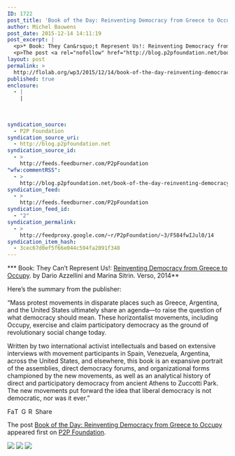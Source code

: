 ```yaml
---
ID: 1722
post_title: 'Book of the Day: Reinventing Democracy from Greece to Occupy'
author: Michel Bauwens
post_date: 2015-12-14 14:11:19
post_excerpt: |
  <p>* Book: They Can&rsquo;t Represent Us!: Reinventing Democracy from Greece to Occupy. by Dario Azzellini and Marina Sitrin. Verso, 2014 Here&rsquo;s the summary from the publisher: &ldquo;Mass protest movements in disparate places such as Greece, Argentina, and the United States ultimately share an agenda&mdash;to raise the question of what democracy should mean. These horizontalist movements, [&hellip;]</p>
  <p>The post <a rel="nofollow" href="http://blog.p2pfoundation.net/book-of-the-day-reinventing-democracy-from-greece-to-occupy/2015/12/14">Book of the Day: Reinventing Democracy from Greece to Occupy</a> appeared first on <a rel="nofollow" href="http://blog.p2pfoundation.net/">P2P Foundation</a>.</p>
layout: post
permalink: >
  http://flolab.org/wp3/2015/12/14/book-of-the-day-reinventing-democracy-from-greece-to-occupy/
published: true
enclosure:
  - |
    |
        
        
        
syndication_source:
  - P2P Foundation
syndication_source_uri:
  - http://blog.p2pfoundation.net
syndication_source_id:
  - >
    http://feeds.feedburner.com/P2pFoundation
"wfw:commentRSS":
  - >
    http://blog.p2pfoundation.net/book-of-the-day-reinventing-democracy-from-greece-to-occupy/2015/12/14/feed
syndication_feed:
  - >
    http://feeds.feedburner.com/P2pFoundation
syndication_feed_id:
  - "2"
syndication_permalink:
  - >
    http://feedproxy.google.com/~r/P2pFoundation/~3/F584fwIJul0/14
syndication_item_hash:
  - 3cec67d0ef5f66e044c594fa2091f348
---
```

*** Book: They Can’t Represent Us!: [Reinventing Democracy from Greece to Occupy][1]. by Dario Azzellini and Marina Sitrin. Verso, 2014**

Here’s the summary from the publisher:

“Mass protest movements in disparate places such as Greece, Argentina, and the United States ultimately share an agenda—to raise the question of what democracy should mean. These horizontalist movements, including Occupy, exercise and claim participatory democracy as the ground of revolutionary social change today.

Written by two international activist intellectuals and based on extensive interviews with movement participants in Spain, Venezuela, Argentina, across the United States, and elsewhere, this book is an expansive portrait of the assemblies, direct democracy forums, and organizational forms championed by the new movements, as well as an analytical history of direct and participatory democracy from ancient Athens to Zuccotti Park. The new movements put forward the idea that liberal democracy is not democratic, nor was it ever.”

<a class="a2a_button_facebook" href="http://www.addtoany.com/add_to/facebook?linkurl=http%3A%2F%2Fblog.p2pfoundation.net%2Fbook-of-the-day-reinventing-democracy-from-greece-to-occupy%2F2015%2F12%2F14&linkname=Book%20of%20the%20Day%3A%20Reinventing%20Democracy%20from%20Greece%20to%20Occupy" title="Facebook" rel="nofollow"><img src="http://blog.p2pfoundation.net/wp-content/plugins/add-to-any/icons/facebook.png" width="16" height="16" alt="Facebook" /></a><a class="a2a_button_twitter" href="http://www.addtoany.com/add_to/twitter?linkurl=http%3A%2F%2Fblog.p2pfoundation.net%2Fbook-of-the-day-reinventing-democracy-from-greece-to-occupy%2F2015%2F12%2F14&linkname=Book%20of%20the%20Day%3A%20Reinventing%20Democracy%20from%20Greece%20to%20Occupy" title="Twitter" rel="nofollow"><img src="http://blog.p2pfoundation.net/wp-content/plugins/add-to-any/icons/twitter.png" width="16" height="16" alt="Twitter" /></a><a class="a2a_button_google_plus" href="http://www.addtoany.com/add_to/google_plus?linkurl=http%3A%2F%2Fblog.p2pfoundation.net%2Fbook-of-the-day-reinventing-democracy-from-greece-to-occupy%2F2015%2F12%2F14&linkname=Book%20of%20the%20Day%3A%20Reinventing%20Democracy%20from%20Greece%20to%20Occupy" title="Google+" rel="nofollow"><img src="http://blog.p2pfoundation.net/wp-content/plugins/add-to-any/icons/google_plus.png" width="16" height="16" alt="Google+" /></a><a class="a2a_button_reddit" href="http://www.addtoany.com/add_to/reddit?linkurl=http%3A%2F%2Fblog.p2pfoundation.net%2Fbook-of-the-day-reinventing-democracy-from-greece-to-occupy%2F2015%2F12%2F14&linkname=Book%20of%20the%20Day%3A%20Reinventing%20Democracy%20from%20Greece%20to%20Occupy" title="Reddit" rel="nofollow"><img src="http://blog.p2pfoundation.net/wp-content/plugins/add-to-any/icons/reddit.png" width="16" height="16" alt="Reddit" /></a><a class="a2a_dd a2a_target addtoany_share_save" href="https://www.addtoany.com/share#url=http%3A%2F%2Fblog.p2pfoundation.net%2Fbook-of-the-day-reinventing-democracy-from-greece-to-occupy%2F2015%2F12%2F14&title=Book%20of%20the%20Day%3A%20Reinventing%20Democracy%20from%20Greece%20to%20Occupy" id="wpa2a_2"><img src="http://blog.p2pfoundation.net/wp-content/plugins/add-to-any/share_save_120_16.png" width="120" height="16" alt="Share" /></a>

The post <a rel="nofollow" href="http://blog.p2pfoundation.net/book-of-the-day-reinventing-democracy-from-greece-to-occupy/2015/12/14">Book of the Day: Reinventing Democracy from Greece to Occupy</a> appeared first on <a rel="nofollow" href="http://blog.p2pfoundation.net/">P2P Foundation</a>.

<div class="feedflare">
  <a href="http://feeds.feedburner.com/~ff/P2pFoundation?a=F584fwIJul0:RK94clEVf4k:7Q72WNTAKBA"><img src="http://feeds.feedburner.com/~ff/P2pFoundation?d=7Q72WNTAKBA" border="0" /></img></a> <a href="http://feeds.feedburner.com/~ff/P2pFoundation?a=F584fwIJul0:RK94clEVf4k:D7DqB2pKExk"><img src="http://feeds.feedburner.com/~ff/P2pFoundation?i=F584fwIJul0:RK94clEVf4k:D7DqB2pKExk" border="0" /></img></a> <a href="http://feeds.feedburner.com/~ff/P2pFoundation?a=F584fwIJul0:RK94clEVf4k:2mJPEYqXBVI"><img src="http://feeds.feedburner.com/~ff/P2pFoundation?d=2mJPEYqXBVI" border="0" /></img></a>
</div>

<img src="http://feeds.feedburner.com/~r/P2pFoundation/~4/F584fwIJul0" height="1" width="1" alt="" />

 [1]: http://www.versobooks.com/books/1433-they-can-t-represent-us